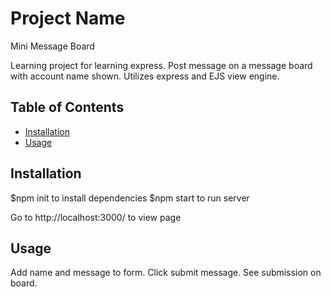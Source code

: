# Project Name 
Mini Message Board

Learning project for learning express.
Post message on a message board with account name shown. 
Utilizes express and EJS view engine.

## Table of Contents

- [Installation](#installation)
- [Usage](#usage)

## Installation

$npm init to install dependencies 
$npm start to run server

Go to http://localhost:3000/ to view page

## Usage

Add name and message to form. Click submit message. See submission on board.


